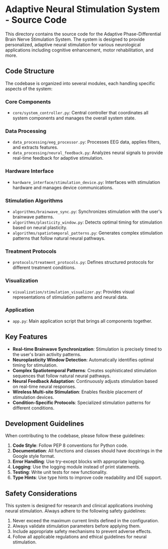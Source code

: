 # Adaptive Neural Stimulation System - Source Code

This directory contains the source code for the Adaptive Phase-Differential Brain Nerve Stimulation System. The system is designed to provide personalized, adaptive neural stimulation for various neurological applications including cognitive enhancement, motor rehabilitation, and more.

## Code Structure

The codebase is organized into several modules, each handling specific aspects of the system:

### Core Components

- `core/system_controller.py`: Central controller that coordinates all system components and manages the overall system state.

### Data Processing

- `data_processing/eeg_processor.py`: Processes EEG data, applies filters, and extracts features.
- `data_processing/neural_feedback.py`: Analyzes neural signals to provide real-time feedback for adaptive stimulation.

### Hardware Interface

- `hardware_interface/stimulation_device.py`: Interfaces with stimulation hardware and manages device communications.

### Stimulation Algorithms

- `algorithms/brainwave_sync.py`: Synchronizes stimulation with the user's brainwave patterns.
- `algorithms/plasticity_window.py`: Detects optimal timing for stimulation based on neural plasticity.
- `algorithms/spatiotemporal_patterns.py`: Generates complex stimulation patterns that follow natural neural pathways.

### Treatment Protocols

- `protocols/treatment_protocols.py`: Defines structured protocols for different treatment conditions.

### Visualization

- `visualization/stimulation_visualizer.py`: Provides visual representations of stimulation patterns and neural data.

### Application

- `app.py`: Main application script that brings all components together.

## Key Features

- **Real-time Brainwave Synchronization**: Stimulation is precisely timed to the user's brain activity patterns.
- **Neuroplasticity Window Detection**: Automatically identifies optimal timing for stimulation.
- **Complex Spatiotemporal Patterns**: Creates sophisticated stimulation sequences that follow natural neural pathways.
- **Neural Feedback Adaptation**: Continuously adjusts stimulation based on real-time neural responses.
- **Wireless Multi-site Stimulation**: Enables flexible placement of stimulation devices.
- **Condition-Specific Protocols**: Specialized stimulation patterns for different conditions.

## Development Guidelines

When contributing to the codebase, please follow these guidelines:

1. **Code Style**: Follow PEP 8 conventions for Python code.
2. **Documentation**: All functions and classes should have docstrings in the Google style format.
3. **Error Handling**: Use try-except blocks with appropriate logging.
4. **Logging**: Use the logging module instead of print statements.
5. **Testing**: Write unit tests for new functionality.
6. **Type Hints**: Use type hints to improve code readability and IDE support.

## Safety Considerations

This system is designed for research and clinical applications involving neural stimulation. Always adhere to the following safety guidelines:

1. Never exceed the maximum current limits defined in the configuration.
2. Always validate stimulation parameters before applying them.
3. Include appropriate safety mechanisms to prevent adverse effects.
4. Follow all applicable regulations and ethical guidelines for neural stimulation.
